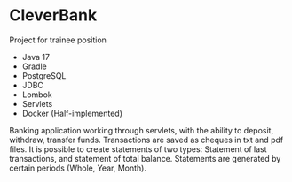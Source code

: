 # CleverBank
Project for trainee position
- Java 17
- Gradle
- PostgreSQL
- JDBC
- Lombok
- Servlets
- Docker (Half-implemented)

Banking application working through servlets, with the ability to deposit, withdraw, transfer funds. Transactions are saved as cheques in txt and pdf files.
It is possible to create statements of two types:
Statement of last transactions, and statement of total balance. Statements are generated by certain periods (Whole, Year, Month).
